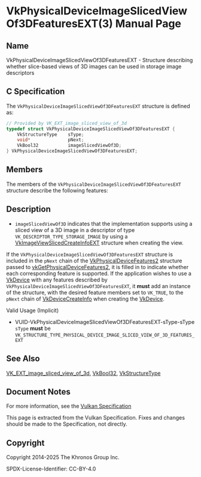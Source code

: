 # VkPhysicalDeviceImageSlicedViewOf3DFeaturesEXT(3) Manual Page

## Name

VkPhysicalDeviceImageSlicedViewOf3DFeaturesEXT - Structure describing whether slice-based views of 3D images can be used in storage image descriptors



## [](#_c_specification)C Specification

The `VkPhysicalDeviceImageSlicedViewOf3DFeaturesEXT` structure is defined as:

```c++
// Provided by VK_EXT_image_sliced_view_of_3d
typedef struct VkPhysicalDeviceImageSlicedViewOf3DFeaturesEXT {
    VkStructureType    sType;
    void*              pNext;
    VkBool32           imageSlicedViewOf3D;
} VkPhysicalDeviceImageSlicedViewOf3DFeaturesEXT;
```

## [](#_members)Members

The members of the `VkPhysicalDeviceImageSlicedViewOf3DFeaturesEXT` structure describe the following features:

## [](#_description)Description

- []()`imageSlicedViewOf3D` indicates that the implementation supports using a sliced view of a 3D image in a descriptor of type `VK_DESCRIPTOR_TYPE_STORAGE_IMAGE` by using a [VkImageViewSlicedCreateInfoEXT](https://registry.khronos.org/vulkan/specs/latest/man/html/VkImageViewSlicedCreateInfoEXT.html) structure when creating the view.

If the `VkPhysicalDeviceImageSlicedViewOf3DFeaturesEXT` structure is included in the `pNext` chain of the [VkPhysicalDeviceFeatures2](https://registry.khronos.org/vulkan/specs/latest/man/html/VkPhysicalDeviceFeatures2.html) structure passed to [vkGetPhysicalDeviceFeatures2](https://registry.khronos.org/vulkan/specs/latest/man/html/vkGetPhysicalDeviceFeatures2.html), it is filled in to indicate whether each corresponding feature is supported. If the application wishes to use a [VkDevice](https://registry.khronos.org/vulkan/specs/latest/man/html/VkDevice.html) with any features described by `VkPhysicalDeviceImageSlicedViewOf3DFeaturesEXT`, it **must** add an instance of the structure, with the desired feature members set to `VK_TRUE`, to the `pNext` chain of [VkDeviceCreateInfo](https://registry.khronos.org/vulkan/specs/latest/man/html/VkDeviceCreateInfo.html) when creating the [VkDevice](https://registry.khronos.org/vulkan/specs/latest/man/html/VkDevice.html).

Valid Usage (Implicit)

- [](#VUID-VkPhysicalDeviceImageSlicedViewOf3DFeaturesEXT-sType-sType)VUID-VkPhysicalDeviceImageSlicedViewOf3DFeaturesEXT-sType-sType  
  `sType` **must** be `VK_STRUCTURE_TYPE_PHYSICAL_DEVICE_IMAGE_SLICED_VIEW_OF_3D_FEATURES_EXT`

## [](#_see_also)See Also

[VK\_EXT\_image\_sliced\_view\_of\_3d](https://registry.khronos.org/vulkan/specs/latest/man/html/VK_EXT_image_sliced_view_of_3d.html), [VkBool32](https://registry.khronos.org/vulkan/specs/latest/man/html/VkBool32.html), [VkStructureType](https://registry.khronos.org/vulkan/specs/latest/man/html/VkStructureType.html)

## [](#_document_notes)Document Notes

For more information, see the [Vulkan Specification](https://registry.khronos.org/vulkan/specs/latest/html/vkspec.html#VkPhysicalDeviceImageSlicedViewOf3DFeaturesEXT)

This page is extracted from the Vulkan Specification. Fixes and changes should be made to the Specification, not directly.

## [](#_copyright)Copyright

Copyright 2014-2025 The Khronos Group Inc.

SPDX-License-Identifier: CC-BY-4.0